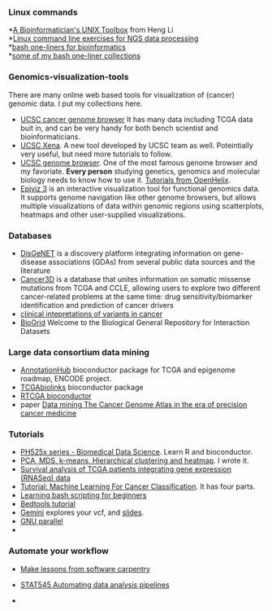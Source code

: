 ### Linux commands
*[A Bioinformatician's UNIX Toolbox](http://lh3lh3.users.sourceforge.net/biounix.shtml#xargs) from Heng Li  
*[Linux command line exercises for NGS data processing](http://userweb.eng.gla.ac.uk/umer.ijaz/bioinformatics/linux.html)  
*[bash one-liners for bioinformatics](https://github.com/crazyhottommy/oneliners)  
*[some of my bash one-liner collections](https://github.com/crazyhottommy/scripts-general-use/blob/master/Shell/bioinformatics_one_liner.md)

### Genomics-visualization-tools

There are many online web based tools for visualization of (cancer) genomic data. I put my collections here.

* [UCSC cancer genome browser](https://genome-cancer.ucsc.edu/proj/site/hgHeatmap/) It has many data including TCGA data buit in, and can be very handy for both bench scientist and bioinformaticians.  
* [UCSC Xena](http://xena.ucsc.edu/). A new tool developed by UCSC team as well. Poteintially very useful, but need more tutorials to follow.
* [UCSC genome browser](http://genome.ucsc.edu/). One of the most famous genome browser and my favoriate. **Every person** studying genetics, genomics and molecular biology needs to know how to use it. [Tutorials from OpenHelix](http://blog.openhelix.eu/?p=22649).  
* [Epiviz 3](http://epiviz.github.io/index.html) is an interactive visualization tool for functional genomics data. It supports genome navigation like other genome browsers, but allows multiple visualizations of data within genomic regions using scatterplots, heatmaps and other user-supplied visualizations. 

### Databases
* [DisGeNET](http://www.disgenet.org/web/DisGeNET/menu/home?utm_source=twitterfeed&utm_medium=twitter) is a discovery platform integrating information on gene-disease associations (GDAs) from several public data sources and the literature
* [Cancer3D](http://cancer3d.org/) is a database that unites information on somatic missense mutations from TCGA and CCLE, allowing users to explore two different cancer-related problems at the same time: drug sensitivity/biomarker identification and prediction of cancer drivers
* [clinical intepretations of variants in cancer](https://civic.genome.wustl.edu/#/home)
* [BioGrid](http://thebiogrid.org/) Welcome to the Biological General Repository for Interaction Datasets

### Large data consortium data mining

* [AnnotationHub](http://bioconductor.org/packages/devel/bioc/vignettes/AnnotationHub/inst/doc/AnnotationHub-HOWTO.html#roadmap-epigenomics-project) bioconductor package for TCGA and epigenome roadmap, ENCODE project.  
* [TCGAbiolinks](http://bioconductor.org/packages/devel/bioc/vignettes/TCGAbiolinks/inst/doc/tcgaBiolinks.html) bioconductor package
* [RTCGA bioconductor](http://bioconductor.org/packages/devel/bioc/html/RTCGA.html)
* paper [Data mining The Cancer Genome Atlas in the era of precision cancer medicine](http://www.smw.ch/content/smw-2015-14183/)

### Tutorials
* [PH525x series - Biomedical Data Science](http://genomicsclass.github.io/book/). Learn R and bioconductor.
* [PCA, MDS, k-means, Hierarchical clustering and heatmap](https://rpubs.com/crazyhottommy/PCA_MDS). I wrote it.
* [Survival analysis of TCGA patients integrating gene expression (RNASeq) data](https://www.biostars.org/p/153013/)
* [Tutorial: Machine Learning For Cancer Classification](https://www.biostars.org/p/85124/). It has four parts. 
* [Learning bash scripting for beginners](http://www.cyberciti.biz/open-source/learning-bash-scripting-for-beginners/)  
* [Bedtools tutorial](http://quinlanlab.org/tutorials/cshl2013/bedtools.html)  
* [Gemini](http://gemini.readthedocs.org/en/latest/#tutorials) explores your vcf, and [slides](https://speakerdeck.com/arq5x).
* [GNU parallel](https://www.biostars.org/p/63816/)  
* 

### Automate your workflow
* [Make lessons from software carpentry](http://swcarpentry.github.io/make-novice/)
* [STAT545 Automating data analysis pipelines](https://stat545-ubc.github.io/automation00_index.html)

* 
